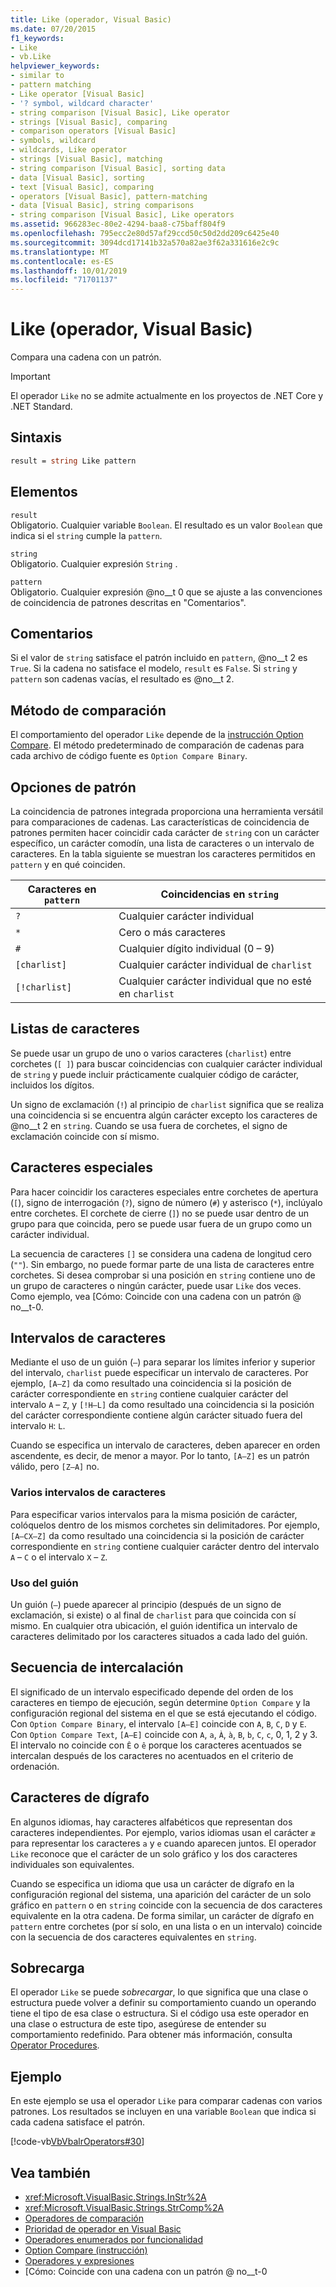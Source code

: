```yaml
---
title: Like (operador, Visual Basic)
ms.date: 07/20/2015
f1_keywords:
- Like
- vb.Like
helpviewer_keywords:
- similar to
- pattern matching
- Like operator [Visual Basic]
- '? symbol, wildcard character'
- string comparison [Visual Basic], Like operator
- strings [Visual Basic], comparing
- comparison operators [Visual Basic]
- symbols, wildcard
- wildcards, Like operator
- strings [Visual Basic], matching
- string comparison [Visual Basic], sorting data
- data [Visual Basic], sorting
- text [Visual Basic], comparing
- operators [Visual Basic], pattern-matching
- data [Visual Basic], string comparisons
- string comparison [Visual Basic], Like operators
ms.assetid: 966283ec-80e2-4294-baa8-c75baff804f9
ms.openlocfilehash: 795ecc2e80d57af29ccd50c50d2dd209c6425e40
ms.sourcegitcommit: 3094dcd17141b32a570a82ae3f62a331616e2c9c
ms.translationtype: MT
ms.contentlocale: es-ES
ms.lasthandoff: 10/01/2019
ms.locfileid: "71701137"
---
```

# <a name="like-operator-visual-basic"></a>Like (operador, Visual Basic)
Compara una cadena con un patrón.  

> [!IMPORTANT]
> El operador `Like` no se admite actualmente en los proyectos de .NET Core y .NET Standard.

## <a name="syntax"></a>Sintaxis  
  
```vb  
result = string Like pattern  
```  
  
## <a name="parts"></a>Elementos  
 `result`  
 Obligatorio. Cualquier variable `Boolean`. El resultado es un valor `Boolean` que indica si el `string` cumple la `pattern`.  
  
 `string`  
 Obligatorio. Cualquier expresión `String` .  
  
 `pattern`  
 Obligatorio. Cualquier expresión @no__t 0 que se ajuste a las convenciones de coincidencia de patrones descritas en "Comentarios".  
  
## <a name="remarks"></a>Comentarios  
 Si el valor de `string` satisface el patrón incluido en `pattern`, @no__t 2 es `True`. Si la cadena no satisface el modelo, `result` es `False`. Si `string` y `pattern` son cadenas vacías, el resultado es @no__t 2.  
  
## <a name="comparison-method"></a>Método de comparación  
 El comportamiento del operador `Like` depende de la [instrucción Option Compare](../../../visual-basic/language-reference/statements/option-compare-statement.md). El método predeterminado de comparación de cadenas para cada archivo de código fuente es `Option Compare Binary`.  
  
## <a name="pattern-options"></a>Opciones de patrón  
 La coincidencia de patrones integrada proporciona una herramienta versátil para comparaciones de cadenas. Las características de coincidencia de patrones permiten hacer coincidir cada carácter de `string` con un carácter específico, un carácter comodín, una lista de caracteres o un intervalo de caracteres. En la tabla siguiente se muestran los caracteres permitidos en `pattern` y en qué coinciden.  
  
|Caracteres en `pattern`|Coincidencias en `string`|  
|-----------------------------|-------------------------|  
|`?`|Cualquier carácter individual|  
|`*`|Cero o más caracteres|  
|`#`|Cualquier dígito individual (0 – 9)|  
|`[charlist]`|Cualquier carácter individual de `charlist`|  
|`[!charlist]`|Cualquier carácter individual que no esté en `charlist`|  
  
## <a name="character-lists"></a>Listas de caracteres  
 Se puede usar un grupo de uno o varios caracteres (`charlist`) entre corchetes (`[ ]`) para buscar coincidencias con cualquier carácter individual de `string` y puede incluir prácticamente cualquier código de carácter, incluidos los dígitos.  
  
 Un signo de exclamación (`!`) al principio de `charlist` significa que se realiza una coincidencia si se encuentra algún carácter excepto los caracteres de @no__t 2 en `string`. Cuando se usa fuera de corchetes, el signo de exclamación coincide con sí mismo.  
  
## <a name="special-characters"></a>Caracteres especiales  
 Para hacer coincidir los caracteres especiales entre corchetes de apertura (`[`), signo de interrogación (`?`), signo de número (`#`) y asterisco (`*`), inclúyalo entre corchetes. El corchete de cierre (`]`) no se puede usar dentro de un grupo para que coincida, pero se puede usar fuera de un grupo como un carácter individual.  
  
 La secuencia de caracteres `[]` se considera una cadena de longitud cero (`""`). Sin embargo, no puede formar parte de una lista de caracteres entre corchetes. Si desea comprobar si una posición en `string` contiene uno de un grupo de caracteres o ningún carácter, puede usar `Like` dos veces. Como ejemplo, vea [Cómo: Coincide con una cadena con un patrón @ no__t-0.  
  
## <a name="character-ranges"></a>Intervalos de caracteres  
 Mediante el uso de un guión (`–`) para separar los límites inferior y superior del intervalo, `charlist` puede especificar un intervalo de caracteres. Por ejemplo, `[A–Z]` da como resultado una coincidencia si la posición de carácter correspondiente en `string` contiene cualquier carácter del intervalo `A` – `Z`, y `[!H–L]` da como resultado una coincidencia si la posición del carácter correspondiente contiene algún carácter situado fuera del intervalo `H`: `L`.  
  
 Cuando se especifica un intervalo de caracteres, deben aparecer en orden ascendente, es decir, de menor a mayor. Por lo tanto, `[A–Z]` es un patrón válido, pero `[Z–A]` no.  
  
### <a name="multiple-character-ranges"></a>Varios intervalos de caracteres  
 Para especificar varios intervalos para la misma posición de carácter, colóquelos dentro de los mismos corchetes sin delimitadores. Por ejemplo, `[A–CX–Z]` da como resultado una coincidencia si la posición de carácter correspondiente en `string` contiene cualquier carácter dentro del intervalo `A` – `C` o el intervalo `X` – `Z`.  
  
### <a name="usage-of-the-hyphen"></a>Uso del guión  
 Un guión (`–`) puede aparecer al principio (después de un signo de exclamación, si existe) o al final de `charlist` para que coincida con sí mismo. En cualquier otra ubicación, el guión identifica un intervalo de caracteres delimitado por los caracteres situados a cada lado del guión.  
  
## <a name="collating-sequence"></a>Secuencia de intercalación  
 El significado de un intervalo especificado depende del orden de los caracteres en tiempo de ejecución, según determine `Option Compare` y la configuración regional del sistema en el que se está ejecutando el código. Con `Option Compare Binary`, el intervalo `[A–E]` coincide con `A`, `B`, `C`, `D` y `E`. Con `Option Compare Text`, `[A–E]` coincide con `A`, `a`, `À`, `à`, `B`, `b`, `C`, `c`, 0, 1, 2 y 3. El intervalo no coincide con `Ê` o `ê` porque los caracteres acentuados se intercalan después de los caracteres no acentuados en el criterio de ordenación.  
  
## <a name="digraph-characters"></a>Caracteres de dígrafo  
 En algunos idiomas, hay caracteres alfabéticos que representan dos caracteres independientes. Por ejemplo, varios idiomas usan el carácter `æ` para representar los caracteres `a` y `e` cuando aparecen juntos. El operador `Like` reconoce que el carácter de un solo gráfico y los dos caracteres individuales son equivalentes.  
  
 Cuando se especifica un idioma que usa un carácter de dígrafo en la configuración regional del sistema, una aparición del carácter de un solo gráfico en `pattern` o en `string` coincide con la secuencia de dos caracteres equivalente en la otra cadena. De forma similar, un carácter de dígrafo en `pattern` entre corchetes (por sí solo, en una lista o en un intervalo) coincide con la secuencia de dos caracteres equivalentes en `string`.  
  
## <a name="overloading"></a>Sobrecarga  
 El operador `Like` se puede *sobrecargar*, lo que significa que una clase o estructura puede volver a definir su comportamiento cuando un operando tiene el tipo de esa clase o estructura. Si el código usa este operador en una clase o estructura de este tipo, asegúrese de entender su comportamiento redefinido. Para obtener más información, consulta [Operator Procedures](../../../visual-basic/programming-guide/language-features/procedures/operator-procedures.md).  
  
## <a name="example"></a>Ejemplo  
 En este ejemplo se usa el operador `Like` para comparar cadenas con varios patrones. Los resultados se incluyen en una variable `Boolean` que indica si cada cadena satisface el patrón.  
  
 [!code-vb[VbVbalrOperators#30](~/samples/snippets/visualbasic/VS_Snippets_VBCSharp/VbVbalrOperators/VB/Class1.vb#30)]  
  
## <a name="see-also"></a>Vea también

- <xref:Microsoft.VisualBasic.Strings.InStr%2A>
- <xref:Microsoft.VisualBasic.Strings.StrComp%2A>
- [Operadores de comparación](../../../visual-basic/language-reference/operators/comparison-operators.md)
- [Prioridad de operador en Visual Basic](../../../visual-basic/language-reference/operators/operator-precedence.md)
- [Operadores enumerados por funcionalidad](../../../visual-basic/language-reference/operators/operators-listed-by-functionality.md)
- [Option Compare (instrucción)](../../../visual-basic/language-reference/statements/option-compare-statement.md)
- [Operadores y expresiones](../../../visual-basic/programming-guide/language-features/operators-and-expressions/index.md)
- [Cómo: Coincide con una cadena con un patrón @ no__t-0
